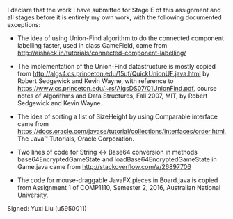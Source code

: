 I declare that the work I have submitted for Stage E of this assignment and all stages before it is entirely my own work, with the
following documented exceptions:

* The idea of using Union-Find algorithm to do the connected component labelling faster, used in class GameField, came from http://aishack.in/tutorials/connected-component-labelling/
  
* The implementation of the Union-Find datastructure is mostly copied from http://algs4.cs.princeton.edu/15uf/QuickUnionUF.java.html by Robert Sedgewick and Kevin Wayne, with reference to https://www.cs.princeton.edu/~rs/AlgsDS07/01UnionFind.pdf, course notes of Algorithms and Data Structures, Fall 2007, MIT, by Robert Sedgewick and Kevin Wayne.

* The idea of sorting a list of SizeHeight by using Comparable interface came from https://docs.oracle.com/javase/tutorial/collections/interfaces/order.html, The Java™ Tutorials, Oracle Corporation. 

* Two lines of code for String <-> Base64 conversion in methods base64EncryptedGameState and loadBase64EncryptedGameState in Game.java came from http://stackoverflow.com/a/26897706

* The code for mouse-draggable JavaFX pieces in Board.java is copied from Assignment 1 of COMP1110, Semester 2, 2016, Australian National University. 

Signed: Yuxi Liu (u5950011)
